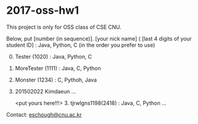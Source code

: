 # 2017-oss-hw1
This project is only for OSS class of CSE CNU.

Below, put
[number (in sequence)]. [your nick name] ( [last 4 digits of your student ID] : Java, Python, C (in the order you prefer to use) 



0. Tester (1020) : Java, Python, C
1. MoreTester (1111) : Java, C, Python
2. Monster (1234) : C, Pythoh, Java
3. 201502022 Kimdaeun 
     ...
     
     <put yours here!!!>
     3. tjrwlgns1198(2418) : Java, C, Python
     ...


Contact: eschough@cnu.ac.kr

